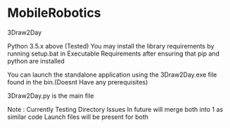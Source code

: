 # MobileRobotics
3Draw2Day

<Intro>

<Requirements>
Python 3.5.x above (Tested)
You may install the library requirements by running setup.bat in Executable Requirements after ensuring that pip and python are installed

<Working>



You can launch the standalone application using the 3Draw2Day.exe file found in the bin.(Doesnt Have any prerequisites)

3Draw2Day.py is the main file


Note : Currently Testing Directory Issues
In future will merge both into 1 as similar code
Launch files will be present for both
